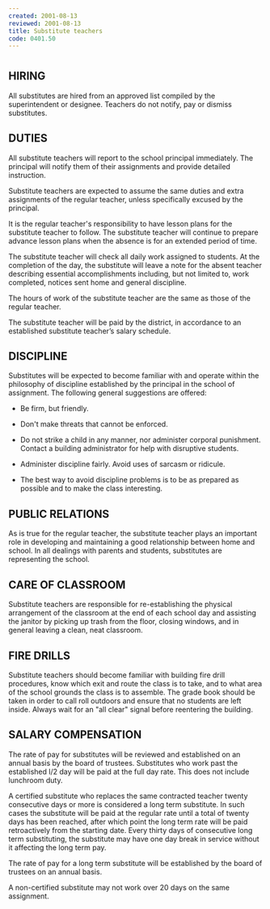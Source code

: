 ```yaml
---
created: 2001-08-13
reviewed: 2001-08-13
title: Substitute teachers
code: 0401.50
---
```


#  

## HIRING

All substitutes are hired from an approved list compiled by the superintendent or designee. Teachers do not notify, pay or dismiss substitutes.

## DUTIES

All substitute teachers will report to the school principal immediately. The principal will notify them of their assignments and provide detailed instruction.

Substitute teachers are expected to assume the same duties and extra assignments of the regular teacher, unless specifically excused by the principal.

It is the regular teacher's responsibility to have lesson plans for the substitute teacher to follow. The substitute teacher will continue to prepare advance lesson plans when the absence is for an extended period of time.

The substitute teacher will check all daily work assigned to students. At the completion of the day, the substitute will leave a note for the absent teacher describing essential accomplishments including, but not limited to, work completed, notices sent home and general discipline.

The hours of work of the substitute teacher are the same as those of the regular teacher.

The substitute teacher will be paid by the district, in accordance to an established substitute teacher’s salary schedule.

## DISCIPLINE

Substitutes will be expected to become familiar with and operate within the philosophy of discipline established by the principal in the school of assignment. The following general suggestions are offered:


- Be firm, but friendly.


- Don't make threats that cannot be enforced.


- Do not strike a child in any manner, nor administer corporal punishment. Contact a building administrator for help with disruptive students.


- Administer discipline fairly. Avoid uses of sarcasm or ridicule.


- The best way to avoid discipline problems is to be as prepared as possible and to make the class interesting.

## PUBLIC RELATIONS

As is true for the regular teacher, the substitute teacher plays an important role in developing and maintaining a good relationship between home and school. In all dealings with parents and students, substitutes are representing the school.

## CARE OF CLASSROOM

Substitute teachers are responsible for re-establishing the physical arrangement of the classroom at the end of each school day and assisting the janitor by picking up trash from the floor, closing windows, and in general leaving a clean, neat classroom.

## FIRE DRILLS

Substitute teachers should become familiar with building fire drill procedures, know which exit and route the class is to take, and to what area of the school grounds the class is to assemble. The grade book should be taken in order to call roll outdoors and ensure that no students are left inside. Always wait for an "all clear" signal before reentering the building.

## SALARY COMPENSATION

The rate of pay for substitutes will be reviewed and established on an annual basis by the board of trustees. Substitutes who work past the established l/2 day will be paid at the full day rate. This does not include lunchroom duty.

A certified substitute who replaces the same contracted teacher twenty consecutive days or more is considered a long term substitute. In such cases the substitute will be paid at the regular rate until a total of twenty days has been reached, after which point the long term rate will be paid retroactively from the starting date. Every thirty days of consecutive long term substituting, the substitute may have one day break in service without it affecting the long term pay.

The rate of pay for a long term substitute will be established by the board of trustees on an annual basis.

A non-certified substitute may not work over 20 days on the same assignment.
